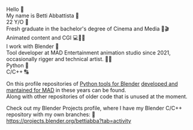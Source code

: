 Hello 👋   
My name is Betti Abbattista 🦌   
22 Y/O 📅  
Fresh graduate in the bachelor's degree of Cinema and Media 🎥🎬  
Animated content and CGI 💻👩‍💻   
I work with Blender 🔌   
Tool developer at MAD Entertainment animation studio since 2021, occasionally rigger and technical artist. 🎨🔢   
Python  🐍  
C/C++ 🔠  

On this profile repositories of [Python tools for Blender](https://github.com/Betti83771/BlenderBoneMerger) [developed and mantained for MAD](https://github.com/Betti83771/MAD_tools_for_Blender3) in these years can be found.  
Along with other repositories of older code that is unused at the moment.  

Check out my Blender Projects profile, where I have my Blender C/C++ repository with my own branches: 🌿  
https://projects.blender.org/bettiabba?tab=activity  

<!---
Betti83771/Betti83771 is a ✨ special ✨ repository because its `README.md` (this file) appears on your GitHub profile.
You can click the Preview link to take a look at your changes.
--->
